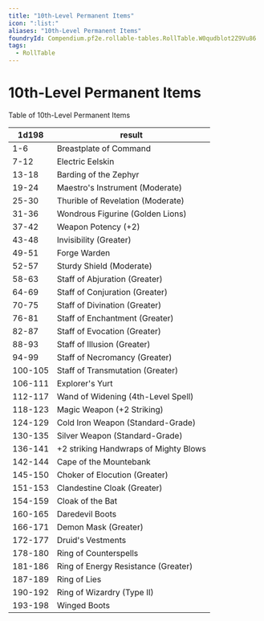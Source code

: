 ```yaml
---
title: "10th-Level Permanent Items"
icon: ":list:"
aliases: "10th-Level Permanent Items"
foundryId: Compendium.pf2e.rollable-tables.RollTable.W0qudblot2Z9Vu86
tags:
  - RollTable
---
```


# 10th-Level Permanent Items
Table of 10th-Level Permanent Items

| 1d198 | result |
|------|--------|
| 1-6 | Breastplate of Command |
| 7-12 | Electric Eelskin |
| 13-18 | Barding of the Zephyr |
| 19-24 | Maestro's Instrument (Moderate) |
| 25-30 | Thurible of Revelation (Moderate) |
| 31-36 | Wondrous Figurine (Golden Lions) |
| 37-42 | Weapon Potency (+2) |
| 43-48 | Invisibility (Greater) |
| 49-51 | Forge Warden |
| 52-57 | Sturdy Shield (Moderate) |
| 58-63 | Staff of Abjuration (Greater) |
| 64-69 | Staff of Conjuration (Greater) |
| 70-75 | Staff of Divination (Greater) |
| 76-81 | Staff of Enchantment (Greater) |
| 82-87 | Staff of Evocation (Greater) |
| 88-93 | Staff of Illusion (Greater) |
| 94-99 | Staff of Necromancy (Greater) |
| 100-105 | Staff of Transmutation (Greater) |
| 106-111 | Explorer's Yurt |
| 112-117 | Wand of Widening (4th-Level Spell) |
| 118-123 | Magic Weapon (+2 Striking) |
| 124-129 | Cold Iron Weapon (Standard-Grade) |
| 130-135 | Silver Weapon (Standard-Grade) |
| 136-141 | +2 striking Handwraps of Mighty Blows |
| 142-144 | Cape of the Mountebank |
| 145-150 | Choker of Elocution (Greater) |
| 151-153 | Clandestine Cloak (Greater) |
| 154-159 | Cloak of the Bat |
| 160-165 | Daredevil Boots |
| 166-171 | Demon Mask (Greater) |
| 172-177 | Druid's Vestments |
| 178-180 | Ring of Counterspells |
| 181-186 | Ring of Energy Resistance (Greater) |
| 187-189 | Ring of Lies |
| 190-192 | Ring of Wizardry (Type II) |
| 193-198 | Winged Boots |
